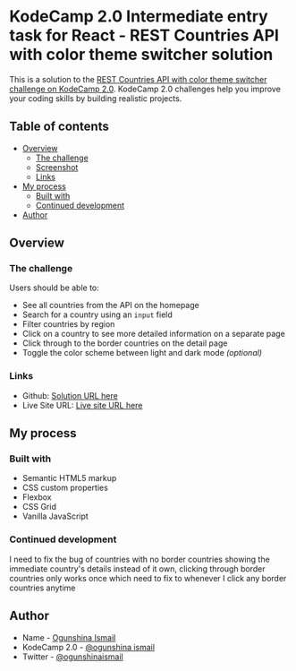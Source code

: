 # KodeCamp 2.0 Intermediate entry task for React - REST Countries API with color theme switcher solution

This is a solution to the [REST Countries API with color theme switcher challenge on KodeCamp 2.0](https://docs.google.com/document/d/1ES54_P-KWNxHcM1smRz2xu6MzG8IrENtXJXribAsbmY/edit). KodeCamp 2.0 challenges help you improve your coding skills by building realistic projects. 

## Table of contents

- [Overview](#overview)
  - [The challenge](#the-challenge)
  - [Screenshot](#screenshot)
  - [Links](#links)
- [My process](#my-process)
  - [Built with](#built-with)
  - [Continued development](#Continued-development)
- [Author](#author)


## Overview

### The challenge

Users should be able to:

- See all countries from the API on the homepage
- Search for a country using an `input` field
- Filter countries by region
- Click on a country to see more detailed information on a separate page
- Click through to the border countries on the detail page
- Toggle the color scheme between light and dark mode *(optional)*

### Links

- Github: [Solution URL here](https://github.com/ogunshinaismail/KodeCamp---REST-countries-API-)
- Live Site URL: [Live site URL here](https://ogunshinaismail.github.io/KodeCamp---REST-countries-API-/)

## My process

### Built with

- Semantic HTML5 markup
- CSS custom properties
- Flexbox
- CSS Grid
- Vanilla JavaScript

### Continued development

I need to fix the bug of countries with no border countries showing the immediate country's details instead of it own, clicking through border countries only works once which need to fix to whenever I click any border countries anytime

## Author

- Name - [Ogunshina Ismail]()
- KodeCamp 2.0 - [@ogunshina ismail](https://kodecamp20.slack.com/team/U035L9GHP0V)
- Twitter - [@ogunshinaismail](https://twitter.com/ogunshinaismail)
